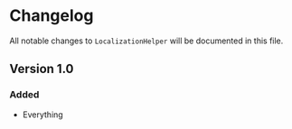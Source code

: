 # Changelog

All notable changes to `LocalizationHelper` will be documented in this file.

## Version 1.0

### Added
- Everything
